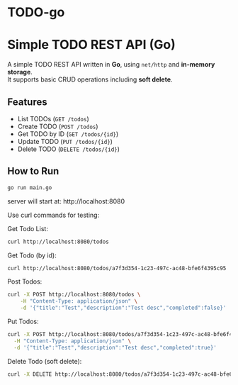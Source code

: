 # TODO-go

# Simple TODO REST API (Go)

A simple TODO REST API written in **Go**, using `net/http` and **in-memory storage**.  
It supports basic CRUD operations including **soft delete**.


## Features

- List TODOs (`GET /todos`)
- Create TODO (`POST /todos`)
- Get TODO by ID (`GET /todos/{id}`)
- Update TODO (`PUT /todos/{id}`)
- Delete TODO (`DELETE /todos/{id}`)


## How to Run

```bash
go run main.go
```

server will start at:
http://localhost:8080


Use curl commands for testing:

Get Todo List:
```bash
curl http://localhost:8080/todos
```

Get Todo (by id):
```bash
curl http://localhost:8080/todos/a7f3d354-1c23-497c-ac48-bfe6f4395c95
```

Post Todos:
```bash
curl -X POST http://localhost:8080/todos \
    -H "Content-Type: application/json" \
    -d '{"title":"Test","description":"Test desc","completed":false}'
```

Put Todos:
```bash
curl -X POST http://localhost:8080/todos/a7f3d354-1c23-497c-ac48-bfe6f4395c95 \
  -H "Content-Type: application/json" \
  -d '{"title":"Test","description":"Test desc","completed":true}'
```

Delete Todo (soft delete):
```bash
curl -X DELETE http://localhost:8080/todos/a7f3d354-1c23-497c-ac48-bfe6f4395c95
```
